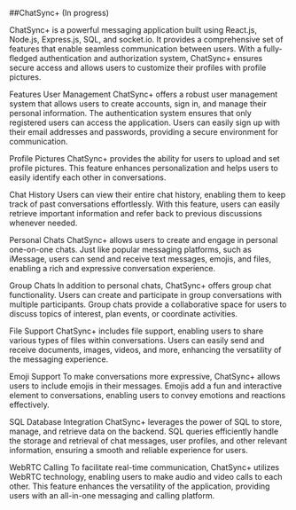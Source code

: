 ##ChatSync+ (In progress)

ChatSync+ is a powerful messaging application built using React.js, Node.js, Express.js, SQL, and socket.io. It provides a comprehensive set of features that enable seamless communication between users. With a fully-fledged authentication and authorization system, ChatSync+ ensures secure access and allows users to customize their profiles with profile pictures.

Features
User Management
ChatSync+ offers a robust user management system that allows users to create accounts, sign in, and manage their personal information. The authentication system ensures that only registered users can access the application. Users can easily sign up with their email addresses and passwords, providing a secure environment for communication.

Profile Pictures
ChatSync+ provides the ability for users to upload and set profile pictures. This feature enhances personalization and helps users to easily identify each other in conversations.

Chat History
Users can view their entire chat history, enabling them to keep track of past conversations effortlessly. With this feature, users can easily retrieve important information and refer back to previous discussions whenever needed.

Personal Chats
ChatSync+ allows users to create and engage in personal one-on-one chats. Just like popular messaging platforms, such as iMessage, users can send and receive text messages, emojis, and files, enabling a rich and expressive conversation experience.

Group Chats
In addition to personal chats, ChatSync+ offers group chat functionality. Users can create and participate in group conversations with multiple participants. Group chats provide a collaborative space for users to discuss topics of interest, plan events, or coordinate activities.

File Support
ChatSync+ includes file support, enabling users to share various types of files within conversations. Users can easily send and receive documents, images, videos, and more, enhancing the versatility of the messaging experience.

Emoji Support
To make conversations more expressive, ChatSync+ allows users to include emojis in their messages. Emojis add a fun and interactive element to conversations, enabling users to convey emotions and reactions effectively.

SQL Database Integration
ChatSync+ leverages the power of SQL to store, manage, and retrieve data on the backend. SQL queries efficiently handle the storage and retrieval of chat messages, user profiles, and other relevant information, ensuring a smooth and reliable experience for users.

WebRTC Calling
To facilitate real-time communication, ChatSync+ utilizes WebRTC technology, enabling users to make audio and video calls to each other. This feature enhances the versatility of the application, providing users with an all-in-one messaging and calling platform.
